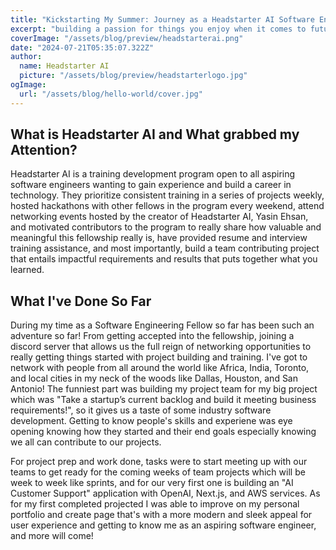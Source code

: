 ```yaml
---
title: "Kickstarting My Summer: Journey as a Headstarter AI Software Engineer Fellow"
excerpt: "building a passion for things you enjoy when it comes to future career goals has to start somewhere, and for me it all started by taking action on pursuing my degree in computer science growing an unexpected interest in programming. Through every class I've been in, to learning as much as I can to be a successful software engineer, prioritizing industry experience was my next step to my accomplishing my career goals. Starting a fellowship with Headstarter AI was that milestone to my journey, and I will tell you why."
coverImage: "/assets/blog/preview/headstarterai.png"
date: "2024-07-21T05:35:07.322Z"
author:
  name: Headstarter AI
  picture: "/assets/blog/preview/headstarterlogo.jpg"
ogImage:
  url: "/assets/blog/hello-world/cover.jpg"
---
```


## What is Headstarter AI and What grabbed my Attention?

Headstarter AI is a training development program open to all aspiring software engineers wanting to gain experience and build a career in technology. They prioritize consistent training in a series of projects weekly, hosted hackathons with other fellows in the program every weekend, attend networking events hosted by the creator of Headstarter AI, Yasin Ehsan, and motivated contributors to the program to really share how valuable and meaningful this fellowship really is, have provided resume and interview training assistance, and most importantly, build a team contributing project that entails impactful requirements and results that puts together what you learned.


## What I've Done So Far

During my time as a Software Engineering Fellow so far has been such an adventure so far! From getting accepted into the fellowship, joining a discord server that allows us the full reign of networking opportunities to really getting things started with project building and training. I've got to network with people from all around the world like Africa, India, Toronto, and local cities in my neck of the woods like Dallas, Houston, and San Antonio! The funniest part was building my project team for my big project which was "Take a startup’s current backlog and build it meeting business requirements!", so it gives us a taste of some industry software development. Getting to know people's skills and experiene was eye opening knowing how they started and their end goals especially knowing we all can contribute to our projects. 

For project prep and work done, tasks were to start meeting up with our teams to get ready for the coming weeks of team projects which will be week to week like sprints, and for our very first one is building an "AI Customer Support" application with OpenAI, Next.js, and AWS services. As for my first completed projected I was able to improve on my personal portfolio and create page that's with a more modern and sleek appeal for user experience and getting to know me as an aspiring software engineer, and more will come!
